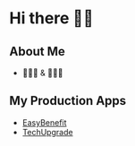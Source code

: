 # Hi there 🤙🏼

## About Me
- 🧑🏽‍⚕️ & 👨🏽‍💻

## My Production Apps
- [EasyBenefit](https://easybenefit.de)
- [TechUpgrade](https://techupgrade.de)